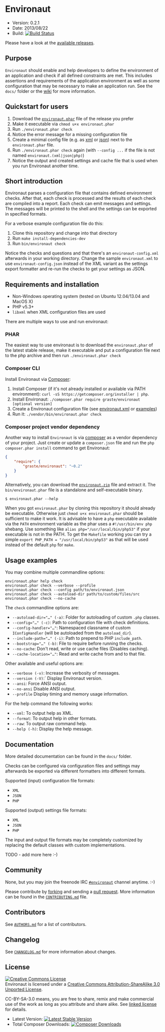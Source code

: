 # Environaut

* Version: 0.2.1
* Date: 2013/08/22
* Build: [![Build Status](https://secure.travis-ci.org/graste/environaut.png)](http://travis-ci.org/graste/environaut)

Please have a look at the [available releases](https://github.com/graste/environaut/releases).

## Purpose

`Environaut` should enable and help developers to define the environment of an
application and check if all defined constraints are met. This includes
assertions and requirements of the application environment as well as some
configuration that may be necessary to make an application run. See the
`docs/` folder or the [wiki](https://github.com/graste/environaut/wiki) for more
information.

## Quickstart for users

1. Download the [`environaut.phar`](https://raw.github.com/graste/environaut/master/bin/environaut.phar) file of the release you prefer
1. Make it executable via `chmod u+x environaut.phar`
1. Run `./environaut.phar check`
1. Notice the error message for a missing configuration file
1. Create a minimal config file (e.g. as
   [xml](docs/examples/minimal.example.xml) or
   [json](docs/examples/minimal.example.json)) next to the `environaut.phar` file.
1. Run `./environaut.phar check` again (with ```--config ...``` if the file is not named ```environaut.(xml|json|php)```)
1. Notice the output and created settings and cache file that is used when you
   run Environaut another time.

## Short introduction

Environaut parses a configuration file that contains defined environment checks.
After that, each check is processed and the results of each check are compiled
into a report. Each check can emit messages and settings. The messages will be
printed to the shell and the settings can be exported in specified formats.

For a verbose example configuration file do this:

1. Clone this repository and change into that directory
1. Run ```make install-dependencies-dev```
1. Run ```bin/environaut check```

Notice the checks and questions and that there's an ```environaut-config.xml```
afterwards in your working directory. Change the sample ```environaut.xml```
to use ```environaut-config.json``` instead of the XML variant as the settings
export formatter and re-run the checks to get your settings as JSON.

## Requirements and installation

- Non-Windows operating system (tested on Ubuntu 12.04/13.04 and MacOS X)
- PHP v5.3+
- `libxml` when XML configuration files are used

There are multiple ways to use and run environaut:

### PHAR

The easiest way to use environaut is to download the `environaut.phar` of the
latest stable release, make it executable and put a configuration file next to
the php archive and then run ```./environaut.phar check```

### Composer CLI

Install Environaut via [Composer](http://getcomposer.org/):

1. Install Composer (if it's not already installed or available via PATH
   environment): ```curl -sS https://getcomposer.org/installer | php```.
1. Install Environaut: ```./composer.phar require graste/environaut [optional version]```
1. Create a Environaut configuration file (see [environaut.xml](environaut.xml)
   or [examples](docs/examples/))
1. Run it: ```./vendor/bin/environaut.phar check```

### Composer project vendor dependency

Another way to install `Environaut` is via [composer](http://getcomposer.org) as
a vendor dependency of your project. Just create or update a `composer.json`
file and run the `php composer.phar install` command to get Environaut:

```json
{
    "require": {
        "graste/environaut": "~0.2"
    }
}
```

Alternatively, you can download the
[`environaut.zip`](https://github.com/graste/environaut/archive/master.zip)
file and extract it. The `bin/environaut.phar` file is a standalone and
self-executable binary.

    $ environaut.phar --help

When you got `environaut.phar` by cloning this repository it should already be
executable. Otherwise just `chmod u+x environaut.phar` should be sufficient to
make it work. It is advisable to have a `php` executable available via the
`PATH` environment variable as the phar uses a `#!/usr/bin/env php` shebang.
Use something like ```alias php="/usr/local/bin/php53"``` if your executable
is not in the PATH. To get the `Makefile` working you can try a simple
```export PHP_PATH = "/usr/local/bin/php53"``` as that will be used instead of
the default `php` for `make`.

## Usage examples

You may combine multiple commandline options:

    environaut.phar help check
    environaut.phar check --verbose --profile
    environaut.phar check --config path/to/environaut.json
    environaut.phar check --autoload-dir path/to/custom/files/src
    environaut.phar check --no-cache

The `check` commandline options are:

- ```--autoload-dir="…" (-a)```: Folder for autoloading of custom `.php` classes.
- ```--config="…" (-c)```: Path to configuration file with check definitions.
- ```--config-handler="…"```: Namespaced classname of custom `IConfigHandler`
                              (will be autoloaded from the ```autoload_dir```).
- ```--include-path="…" (-i)```: Path to prepend to PHP ```include_path```.
- ```--bootstrap="…" (-b)```: File to require before running the checks.
- ```--no-cache```: Don't read, write or use cache files (Disables caching).
- ```--cache-location="…"```: Read and write cache from and to that file.

Other available and useful options are:

- `--verbose (-v)`: Increase the verbosity of messages.
- `--version (-V)`:` Display Environaut version.
- `--ansi`: Force ANSI output.
- `--no-ansi` Disable ANSI output.
- `--profile` Display timing and memory usage information.

For the help command the following works:

- `--xml`: To output help as XML.
- `--format`: To output help in other formats.
- `--raw`: To output raw command help.
- `--help (-h)`: Display the help message.

## Documentation

More detailed documentation can be found in the ```docs/``` folder.

Checks can be configured via configuration files and settings may
afterwards be exported via different formatters into different formats.

Supported (input) configuration file formats:

- `XML`
- `JSON`
- `PHP`

Supported (output) settings file formats:

- `XML`
- `JSON`
- `PHP`

The input and output file formats may be completely customized by replacing
the default classes with custom implementations.

TODO - add more here :-)

## Community

None, but you may join the freenode IRC [`#environaut`](irc://irc.freenode.org/environaut) channel anytime. :-)

Please contribute by [forking](http://help.github.com/forking/) and sending a
[pull request](http://help.github.com/pull-requests/). More information can be
found in the [`CONTRIBUTING.md`](CONTRIBUTING.md) file.

## Contributors

See [`AUTHORS.md`](AUTHORS.md) for a list of contributors.

## Changelog

See [`CHANGELOG.md`](CHANGELOG.md) for more information about changes.

## License

<a rel="license" href="http://creativecommons.org/licenses/by-sa/3.0/deed.en_US"><img alt="Creative Commons License" style="border-width:0" src="http://i.creativecommons.org/l/by-sa/3.0/88x31.png" /></a><br /><span xmlns:dct="http://purl.org/dc/terms/" property="dct:title">Environaut</span> is licensed under a <a rel="license" href="http://creativecommons.org/licenses/by-sa/3.0/deed.en_US">Creative Commons Attribution-ShareAlike 3.0 Unported License</a>.

CC-BY-SA-3.0 means, you are free to share, remix and make commercial use of the
work as long as you attribute and share alike. See [linked license](LICENSE.md) for details.

* Latest Version: [![Latest Stable Version](https://poser.pugx.org/graste/environaut/version.png)](https://packagist.org/packages/graste/environaut)
* Total Composer Downloads: [![Composer Downloads](https://poser.pugx.org/graste/environaut/d/total.png)](https://packagist.org/packages/graste/environaut)
